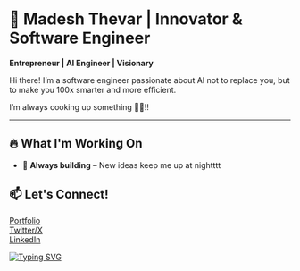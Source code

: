 # 🚀 Madesh Thevar | Innovator & Software Engineer  
**Entrepreneur | AI Engineer | Visionary**  

Hi there! I’m a software engineer passionate about AI not to replace you, but to make you 100x smarter and more efficient. 


I’m always cooking up something 🧑‍🍳!!


---

## 🔥 What I'm Working On  

- 🎯 **Always building** – New ideas keep me up at nightttt


## 📫 Let's Connect!  
[Portfolio](https://madeshthevar.com)  
[Twitter/X](https://twitter.com/MadeshThevar3)  
[LinkedIn](https://linkedin.com/in/madesh3)  


[![Typing SVG](https://readme-typing-svg.demolab.com/?lines=hi,there;I+am_Madesh)](https://git.io/typing-svg)
